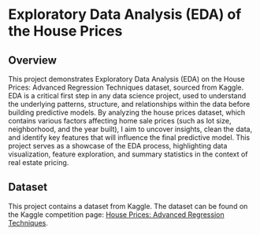 # Exploratory Data Analysis (EDA) of the House Prices

## Overview

This project demonstrates Exploratory Data Analysis (EDA) on the House Prices: Advanced Regression Techniques dataset, sourced from Kaggle. EDA is a critical first step in any data science project, used to understand the underlying patterns, structure, and relationships within the data before building predictive models. By analyzing the house prices dataset, which contains various factors affecting home sale prices (such as lot size, neighborhood, and the year built), I aim to uncover insights, clean the data, and identify key features that will influence the final predictive model. This project serves as a showcase of the EDA process, highlighting data visualization, feature exploration, and summary statistics in the context of real estate pricing.

## Dataset

This project contains a dataset from Kaggle. The dataset can be found on the Kaggle competition page: [House Prices: Advanced Regression Techniques](https://www.kaggle.com/c/house-prices-advanced-regression-techniques/data).
